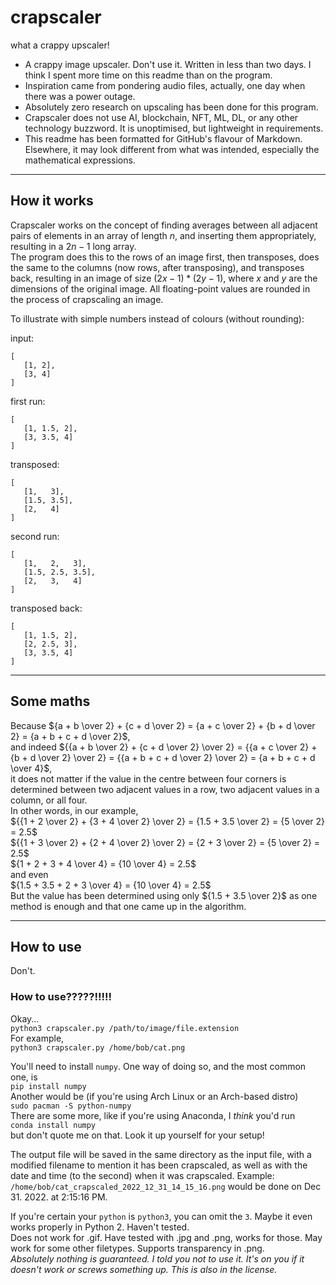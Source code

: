 # crapscaler
 what a crappy upscaler!
 
 - A crappy image upscaler. Don't use it. Written in less than two days. I think I spent more time on this readme than on the program.  
 - Inspiration came from pondering audio files, actually, one day when there was a power outage.   
 - Absolutely zero research on upscaling has been done for this program.   
 - Crapscaler does not use AI, blockchain, NFT, ML, DL, or any other technology buzzword. It is unoptimised, but lightweight in requirements.   
 - This readme has been formatted for GitHub's flavour of Markdown. Elsewhere, it may look different from what was intended, especially the mathematical expressions.
 
-----
## How it works
 Crapscaler works on the concept of finding averages between all adjacent pairs of elements in an array of length $n$, and inserting them appropriately, resulting in a $2n-1$ long array.   
 The program does this to the rows of an image first, then transposes, does the same to the columns (now rows, after transposing), and transposes back, resulting in an image of size $(2x-1) * (2y-1)$, where $x$ and $y$ are the dimensions of the original image. All floating-point values are rounded in the process of crapscaling an image.
 
 To illustrate with simple numbers instead of colours (without rounding):

 input:   
 ```
 [   
    [1, 2],   
    [3, 4]   
 ]
 ```   
 first run:   
 ```
 [   
    [1, 1.5, 2],   
    [3, 3.5, 4]   
 ]
 ```   
 transposed:   
 ```
 [   
    [1,   3],   
    [1.5, 3.5],   
    [2,   4]   
 ]
 ```   
 second run:   
 ```
 [   
    [1,   2,   3],   
    [1.5, 2.5, 3.5],   
    [2,   3,   4]   
 ]
 ```   
 transposed back:   
 ```
 [   
    [1, 1.5, 2],   
    [2, 2.5, 3],   
    [3, 3.5, 4]   
 ]
 ```
 --------
 ## Some maths
 Because ${a + b \over 2} + {c + d \over 2} = {a + c \over 2} + {b + d \over 2} = {a + b + c + d \over 2}$,   
 and indeed ${{a + b \over 2} + {c + d \over 2} \over 2} = {{a + c \over 2} + {b + d \over 2} \over 2} = {{a + b + c + d \over 2} \over 2} = {a + b + c + d \over 4}$,   
 it does not matter if the value in the centre between four corners is determined between two adjacent values in a row, two adjacent values in a column, or all four.   
 In other words, in our example,   
 ${{1 + 2 \over 2} + {3 + 4 \over 2} \over 2} = {1.5 + 3.5 \over 2} = {5 \over 2} = 2.5$   
 ${{1 + 3 \over 2} + {2 + 4 \over 2} \over 2} = {2 + 3 \over 2} = {5 \over 2} = 2.5$   
 ${1 + 2 + 3 + 4 \over 4} = {10 \over 4} = 2.5$   
 and even   
 ${1.5 + 3.5 + 2 + 3 \over 4} = {10 \over 4} = 2.5$   
 But the value has been determined using only ${1.5 + 3.5 \over 2}$ as one method is enough and that one came up in the algorithm.
 
 -----
 ## How to use
 Don't.
 ### How to use?????!!!!!
 Okay...    
 `python3 crapscaler.py /path/to/image/file.extension`   
 For example,  
 `python3 crapscaler.py /home/bob/cat.png`
 
 You'll need to install `numpy`. One way of doing so, and the most common one, is  
 `pip install numpy`  
 Another would be (if you're using Arch Linux or an Arch-based distro)  
 `sudo pacman -S python-numpy`  
 There are some more, like if you're using Anaconda, I *think* you'd run  
 `conda install numpy`  
 but don't quote me on that. Look it up yourself for your setup!

 The output file will be saved in the same directory as the input file, with a modified filename to mention it has been crapscaled, as well as with the date and time (to the second) when it was crapscaled. Example:   
 `/home/bob/cat_crapscaled_2022_12_31_14_15_16.png` would be done on Dec 31. 2022. at 2:15:16 PM.
 
 If you're certain your `python` is `python3`, you can omit the `3`. Maybe it even works properly in Python 2. Haven't tested.   
 Does not work for .gif. Have tested with .jpg and .png, works for those. May work for some other filetypes. Supports transparency in .png.   
 *Absolutely nothing is guaranteed. I told you not to use it. It's on you if it doesn't work or screws something up. This is also in the license.*
